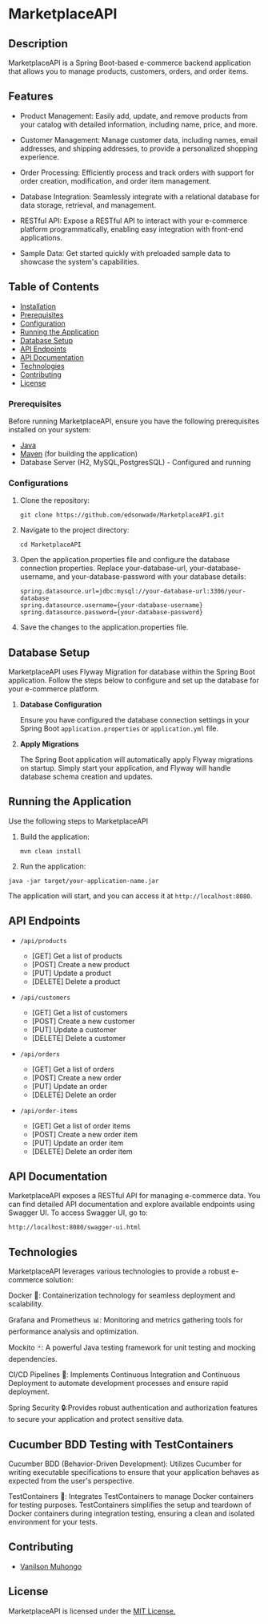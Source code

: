 # MarketplaceAPI 

## Description
MarketplaceAPI is a Spring Boot-based e-commerce backend application that allows you to manage products, customers, orders, and order items.

## Features
- Product Management: Easily add, update, and remove products from your catalog with detailed information, including name, price, and more.

- Customer Management: Manage customer data, including names, email addresses, and shipping addresses, to provide a personalized shopping experience.

- Order Processing: Efficiently process and track orders with support for order creation, modification, and order item management.

- Database Integration: Seamlessly integrate with a relational database for data storage, retrieval, and management.

- RESTful API: Expose a RESTful API to interact with your e-commerce platform programmatically, enabling easy integration with front-end applications.

- Sample Data: Get started quickly with preloaded sample data to showcase the system's capabilities.

## Table of Contents

- [Installation](#installation)
- [Prerequisites](#prerequisites)
- [Configuration](#configurations)
- [Running the Application](#running-the-application)
- [Database Setup](#database-setup)
- [API Endpoints](#api-endpoints)
- [API Documentation](#api-documentation)
- [Technologies](#technologies)
- [Contributing](#contributing)
- [License](#license)

### Prerequisites

Before running MarketplaceAPI, ensure you have the following prerequisites installed on your system:

- [Java](https://www.oracle.com/java/technologies/javase-downloads.html)
- [Maven](https://maven.apache.org/download.cgi) (for building the application)
- Database Server (H2, MySQL,PostgresSQL) - Configured and running
### Configurations

1. Clone the repository:

   ```
   git clone https://github.com/edsonwade/MarketplaceAPI.git
   ```
2. Navigate to the project directory:
   ````
   cd MarketplaceAPI
   ````
3. Open the application.properties file and configure the database connection properties. Replace your-database-url, your-database-username, and your-database-password with your database details:
   ````
   spring.datasource.url=jdbc:mysql://your-database-url:3306/your-database
   spring.datasource.username={your-database-username}
   spring.datasource.password={your-database-password}
   ````
4. Save the changes to the application.properties file.

## Database Setup
MarketplaceAPI  uses Flyway Migration for database  within the Spring Boot application. 
Follow the steps below to configure and set up the database for your e-commerce platform.

1. **Database Configuration**

   Ensure you have configured the database connection settings in your Spring Boot `application.properties` or `application.yml` file.

2. **Apply Migrations**

   The Spring Boot application will automatically apply Flyway migrations on startup. Simply start your application, and Flyway will handle database schema creation and updates.

## Running the Application
Use the following steps to MarketplaceAPI
1. Build the application:
    ````
    mvn clean install
    ````
2. Run the application:
  ````
  java -jar target/your-application-name.jar
  ````
The application will start, and you can access it at `http://localhost:8080`.


## API Endpoints
- `/api/products`
    - [GET] Get a list of products
    - [POST] Create a new product
    - [PUT] Update a product
    - [DELETE] Delete a product

- `/api/customers`
    - [GET] Get a list of customers
    - [POST] Create a new customer
    - [PUT] Update a customer
    - [DELETE] Delete a customer

- `/api/orders`
    - [GET] Get a list of orders
    - [POST] Create a new order
    - [PUT] Update an order
    - [DELETE] Delete an order

- `/api/order-items`
    - [GET] Get a list of order items
    - [POST] Create a new order item
    - [PUT] Update an order item
    - [DELETE] Delete an order item

## API Documentation
MarketplaceAPI  exposes a RESTful API for managing e-commerce data. You can find detailed API documentation and explore available endpoints using Swagger UI.
To access Swagger UI, go to:

``` 
http://localhost:8080/swagger-ui.html
```
## Technologies
MarketplaceAPI leverages various technologies to provide a robust e-commerce solution:

Docker 🐳: Containerization technology for seamless deployment and scalability.

Grafana and Prometheus 📊: Monitoring and metrics gathering tools for performance analysis and optimization.

Mockito 🃏: A powerful Java testing framework for unit testing and mocking dependencies.

CI/CD Pipelines 🔄: Implements Continuous Integration and Continuous Deployment to automate development processes and ensure rapid deployment.

Spring Security 🔒:Provides robust authentication and authorization features to secure your application and protect sensitive data.

## Cucumber BDD Testing with TestContainers

Cucumber BDD (Behavior-Driven Development): Utilizes Cucumber for writing executable specifications to ensure that your application behaves as expected from the user's perspective.

TestContainers 🐋: Integrates TestContainers to manage Docker containers for testing purposes. TestContainers simplifies the setup and teardown of Docker containers during integration testing, ensuring a clean and isolated environment for your tests.



## Contributing
- [Vanilson Muhongo](https://www.github.com/edsonwade)

## License
MarketplaceAPI is licensed under the [MIT License.](https://choosealicense.com/licenses/mit)

